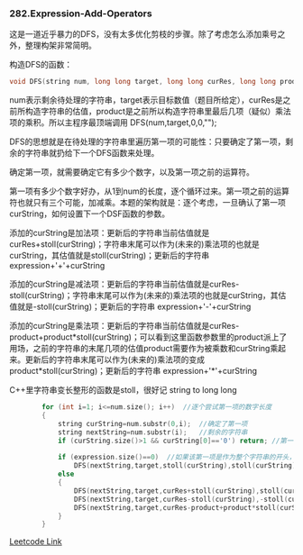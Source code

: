 ### 282.Expression-Add-Operators

这是一道近乎暴力的DFS，没有太多优化剪枝的步骤。除了考虑怎么添加乘号之外，整理构架非常简明。

构造DFS的函数：
```cpp
void DFS(string num, long long target, long long curRes, long long product, string expression)
```
num表示剩余待处理的字符串，target表示目标数值（题目所给定），curRes是之前所构造字符串的估值，product是之前所以构造字符串里最后几项（疑似）乘法项的乘积。所以主程序最顶端调用 DFS(num,target,0,0,"");

DFS的思想就是在待处理的字符串里遍历第一项的可能性：只要确定了第一项，剩余的字符串就扔给下一个DFS函数来处理。

确定第一项，就需要确定它有多少个数字，以及第一项之前的运算符。

第一项有多少个数字好办，从1到num的长度，逐个循环过来。第一项之前的运算符也就只有三个可能，加减乘。本题的架构就是：逐个考虑，一旦确认了第一项curString，如何设置下一个DSF函数的参数。

添加的curString是加法项：更新后的字符串当前估值就是curRes+stoll(curString)；字符串末尾可以作为(未来的)乘法项的也就是curString，其估值就是stoll(curString)；更新后的字符串 expression+'+'+curString

添加的curString是减法项：更新后的字符串当前估值就是curRes-stoll(curString)；字符串末尾可以作为(未来的)乘法项的也就是curString，其估值就是-stoll(curString)；更新后的字符串 expression+'-'+curString

添加的curString是乘法项：更新后的字符串当前估值就是curRes-product+product\*stoll(curString)；可以看到这里函数参数里的product派上了用场，之前的字符串的末尾几项的估值product需要作为被乘数和curString乘起来。更新后的字符串末尾可以作为(未来的)乘法项的变成product\*stoll(curString)；更新后的字符串 expression+'\*'+curString

C++里字符串变长整形的函数是stoll，很好记 string to long long
```cpp
        for (int i=1; i<=num.size(); i++)  //逐个尝试第一项的数字长度
        {
            string curString=num.substr(0,i);  //确定了第一项
            string nextString=num.substr(i);   //剩余的字符串
            if (curString.size()>1 && curString[0]=='0') return; //第一项不能是有前导0的数字
            
            if (expression.size()==0)  //如果该第一项是作为整个字符串的开头，只能是加法项
                DFS(nextString,target,stoll(curString),stoll(curString),curString);
            else
            {
                DFS(nextString,target,curRes+stoll(curString),stoll(curString),expression+'+'+curString);                
                DFS(nextString,target,curRes-stoll(curString),-stoll(curString),expression+'-'+curString);
                DFS(nextString,target,curRes-product+product*stoll(curString),product*stoll(curString),expression+'*'+curString);
            }
        }
```        


[Leetcode Link](https://leetcode.com/problems/expression-add-operators)